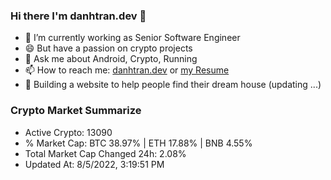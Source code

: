 ### Hi there I'm danhtran.dev 👋

- 🔭 I’m currently working as Senior Software Engineer
- 😄 But have a passion on crypto projects
- 💬 Ask me about Android, Crypto, Running 
- 📫 How to reach me: <a href="https://danhtran.dev" target="_blank">danhtran.dev</a> or <a href="Developer-Resume.pdf" target="_blank">my Resume</a>
- 🌱 Building a website to help people find their dream house (updating ...)

### Crypto Market Summarize
- Active Crypto: 13090
- % Market Cap: BTC 38.97% | ETH 17.88% | BNB 4.55%
- Total Market Cap Changed 24h: 2.08%
- Updated At: 8/5/2022, 3:19:51 PM
